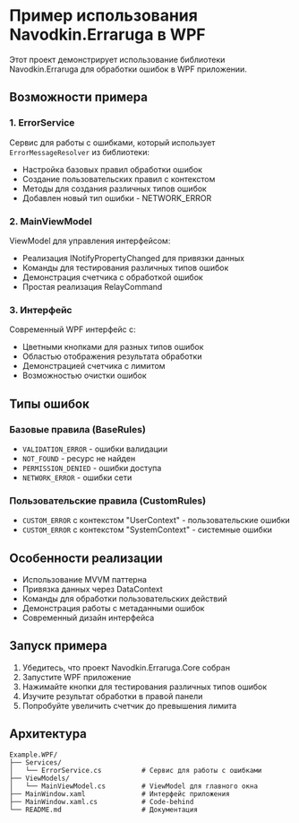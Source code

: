 # Пример использования Navodkin.Erraruga в WPF

Этот проект демонстрирует использование библиотеки Navodkin.Erraruga для обработки ошибок в WPF приложении.

## Возможности примера

### 1. ErrorService
Сервис для работы с ошибками, который использует `ErrorMessageResolver` из библиотеки:
- Настройка базовых правил обработки ошибок
- Создание пользовательских правил с контекстом
- Методы для создания различных типов ошибок
- Добавлен новый тип ошибки - NETWORK_ERROR

### 2. MainViewModel
ViewModel для управления интерфейсом:
- Реализация INotifyPropertyChanged для привязки данных
- Команды для тестирования различных типов ошибок
- Демонстрация счетчика с обработкой ошибок
- Простая реализация RelayCommand

### 3. Интерфейс
Современный WPF интерфейс с:
- Цветными кнопками для разных типов ошибок
- Областью отображения результата обработки
- Демонстрацией счетчика с лимитом
- Возможностью очистки ошибок

## Типы ошибок

### Базовые правила (BaseRules)
- `VALIDATION_ERROR` - ошибки валидации
- `NOT_FOUND` - ресурс не найден
- `PERMISSION_DENIED` - ошибки доступа
- `NETWORK_ERROR` - ошибки сети

### Пользовательские правила (CustomRules)
- `CUSTOM_ERROR` с контекстом "UserContext" - пользовательские ошибки
- `CUSTOM_ERROR` с контекстом "SystemContext" - системные ошибки

## Особенности реализации

- Использование MVVM паттерна
- Привязка данных через DataContext
- Команды для обработки пользовательских действий
- Демонстрация работы с метаданными ошибок
- Современный дизайн интерфейса

## Запуск примера

1. Убедитесь, что проект Navodkin.Erraruga.Core собран
2. Запустите WPF приложение
3. Нажимайте кнопки для тестирования различных типов ошибок
4. Изучите результат обработки в правой панели
5. Попробуйте увеличить счетчик до превышения лимита

## Архитектура

```
Example.WPF/
├── Services/
│   └── ErrorService.cs          # Сервис для работы с ошибками
├── ViewModels/
│   └── MainViewModel.cs         # ViewModel для главного окна
├── MainWindow.xaml              # Интерфейс приложения
├── MainWindow.xaml.cs           # Code-behind
└── README.md                    # Документация
``` 